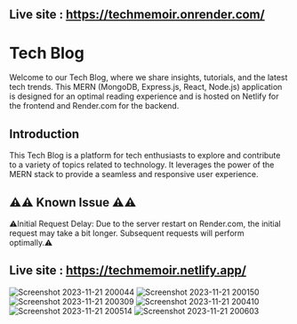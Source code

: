## Live site : https://techmemoir.onrender.com/

# Tech Blog

Welcome to our Tech Blog, where we share insights, tutorials, and the latest tech trends. This MERN (MongoDB, Express.js, React, Node.js) application is designed for an optimal reading experience and is hosted on Netlify for the frontend and Render.com for the backend.

## Introduction

This Tech Blog is a platform for tech enthusiasts to explore and contribute to a variety of topics related to technology. It leverages the power of the MERN stack to provide a seamless and responsive user experience.
## <span>&#9888;</span><span>&#9888;</span> Known Issue <span>&#9888;</span><span>&#9888;</span>
  <span>&#9888;</span>Initial Request Delay: Due to the server restart on Render.com, the initial request may take a bit longer. Subsequent requests will perform optimally.<span>&#9888;</span>
## Live site : https://techmemoir.netlify.app/

![Screenshot 2023-11-21 200044](https://github.com/sohilvp/MERN-memoir-frontend/assets/128142808/94c3a333-8275-4ced-9a53-0585c56ca4bf)
![Screenshot 2023-11-21 200150](https://github.com/sohilvp/MERN-memoir-frontend/assets/128142808/13eab5dd-8d00-4d7f-a262-a82485981d77)
![Screenshot 2023-11-21 200309](https://github.com/sohilvp/MERN-memoir-frontend/assets/128142808/d78e4812-ddb6-4e74-b187-803497c049bb)
![Screenshot 2023-11-21 200410](https://github.com/sohilvp/MERN-memoir-frontend/assets/128142808/9fc950a4-9caa-450b-b8f9-aea85cc150bd)
![Screenshot 2023-11-21 200514](https://github.com/sohilvp/MERN-memoir-frontend/assets/128142808/9bb52490-5ac9-4641-96d1-053b15f0bc60)
![Screenshot 2023-11-21 200603](https://github.com/sohilvp/MERN-memoir-frontend/assets/128142808/d818e7dc-e601-404a-b086-6d0f71ac1b53)


